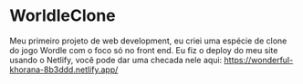 # WorldleClone
Meu primeiro projeto de web development, eu criei uma espécie de clone do jogo Wordle com o foco só no front end.
Eu fiz o deploy do meu site usando o Netlify, você pode dar uma checada nele aqui: https://wonderful-khorana-8b3ddd.netlify.app/

